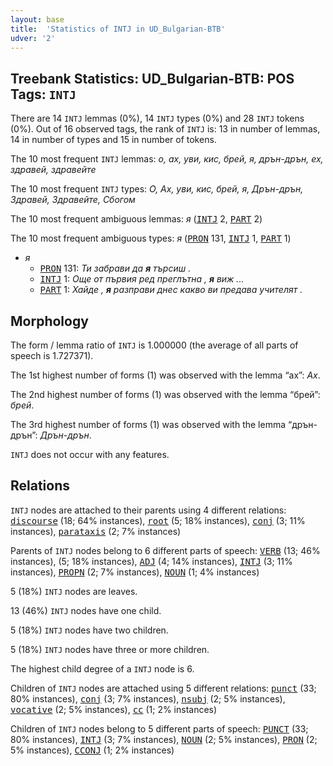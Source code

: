 ```yaml
---
layout: base
title:  'Statistics of INTJ in UD_Bulgarian-BTB'
udver: '2'
---
```


## Treebank Statistics: UD_Bulgarian-BTB: POS Tags: `INTJ`

There are 14 `INTJ` lemmas (0%), 14 `INTJ` types (0%) and 28 `INTJ` tokens (0%).
Out of 16 observed tags, the rank of `INTJ` is: 13 in number of lemmas, 14 in number of types and 15 in number of tokens.

The 10 most frequent `INTJ` lemmas: <em>о, ах, уви, кис, брей, я, дрън-дрън, ех, здравей, здравейте</em>

The 10 most frequent `INTJ` types:  <em>О, Ах, уви, кис, брей, я, Дрън-дрън, Здравей, Здравейте, Сбогом</em>

The 10 most frequent ambiguous lemmas: <em>я</em> (<tt><a href="bg_btb-pos-INTJ.html">INTJ</a></tt> 2, <tt><a href="bg_btb-pos-PART.html">PART</a></tt> 2)

The 10 most frequent ambiguous types:  <em>я</em> (<tt><a href="bg_btb-pos-PRON.html">PRON</a></tt> 131, <tt><a href="bg_btb-pos-INTJ.html">INTJ</a></tt> 1, <tt><a href="bg_btb-pos-PART.html">PART</a></tt> 1)


* <em>я</em>
  * <tt><a href="bg_btb-pos-PRON.html">PRON</a></tt> 131: <em>Ти забрави да <b>я</b> търсиш .</em>
  * <tt><a href="bg_btb-pos-INTJ.html">INTJ</a></tt> 1: <em>Още от първия ред преглътна , <b>я</b> виж ...</em>
  * <tt><a href="bg_btb-pos-PART.html">PART</a></tt> 1: <em>Хайде , <b>я</b> разправи днес какво ви предава учителят .</em>

## Morphology

The form / lemma ratio of `INTJ` is 1.000000 (the average of all parts of speech is 1.727371).

The 1st highest number of forms (1) was observed with the lemma “ах”: <em>Ах</em>.

The 2nd highest number of forms (1) was observed with the lemma “брей”: <em>брей</em>.

The 3rd highest number of forms (1) was observed with the lemma “дрън-дрън”: <em>Дрън-дрън</em>.

`INTJ` does not occur with any features.


## Relations

`INTJ` nodes are attached to their parents using 4 different relations: <tt><a href="bg_btb-dep-discourse.html">discourse</a></tt> (18; 64% instances), <tt><a href="bg_btb-dep-root.html">root</a></tt> (5; 18% instances), <tt><a href="bg_btb-dep-conj.html">conj</a></tt> (3; 11% instances), <tt><a href="bg_btb-dep-parataxis.html">parataxis</a></tt> (2; 7% instances)

Parents of `INTJ` nodes belong to 6 different parts of speech: <tt><a href="bg_btb-pos-VERB.html">VERB</a></tt> (13; 46% instances),  (5; 18% instances), <tt><a href="bg_btb-pos-ADJ.html">ADJ</a></tt> (4; 14% instances), <tt><a href="bg_btb-pos-INTJ.html">INTJ</a></tt> (3; 11% instances), <tt><a href="bg_btb-pos-PROPN.html">PROPN</a></tt> (2; 7% instances), <tt><a href="bg_btb-pos-NOUN.html">NOUN</a></tt> (1; 4% instances)

5 (18%) `INTJ` nodes are leaves.

13 (46%) `INTJ` nodes have one child.

5 (18%) `INTJ` nodes have two children.

5 (18%) `INTJ` nodes have three or more children.

The highest child degree of a `INTJ` node is 6.

Children of `INTJ` nodes are attached using 5 different relations: <tt><a href="bg_btb-dep-punct.html">punct</a></tt> (33; 80% instances), <tt><a href="bg_btb-dep-conj.html">conj</a></tt> (3; 7% instances), <tt><a href="bg_btb-dep-nsubj.html">nsubj</a></tt> (2; 5% instances), <tt><a href="bg_btb-dep-vocative.html">vocative</a></tt> (2; 5% instances), <tt><a href="bg_btb-dep-cc.html">cc</a></tt> (1; 2% instances)

Children of `INTJ` nodes belong to 5 different parts of speech: <tt><a href="bg_btb-pos-PUNCT.html">PUNCT</a></tt> (33; 80% instances), <tt><a href="bg_btb-pos-INTJ.html">INTJ</a></tt> (3; 7% instances), <tt><a href="bg_btb-pos-NOUN.html">NOUN</a></tt> (2; 5% instances), <tt><a href="bg_btb-pos-PRON.html">PRON</a></tt> (2; 5% instances), <tt><a href="bg_btb-pos-CCONJ.html">CCONJ</a></tt> (1; 2% instances)

